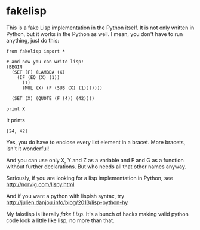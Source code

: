 fakelisp
========

This is a fake Lisp implementation in the Python itself. It is not only written in Python, but it works in the Python as well. I mean, you don't have to run anything, just do this:

    from fakelisp import *

    # and now you can write lisp!
    (BEGIN
      (SET (F) (LAMBDA (X)
        (IF (EQ (X) (1))
          (1)
          (MUL (X) (F (SUB (X) (1)))))))

      (SET (X) (QUOTE (F (4)) (42))))

    print X

It prints

    [24, 42]
    
Yes, you do have to enclose every list element in a bracet. More bracets, isn't it wonderful!

And you can use only X, Y and Z as a variable and F and G as a function without further declarations. But who needs all that other names anyway.


Seriously, if you are looking for a lisp implementation in Python, see http://norvig.com/lispy.html

And if you want a python with lispish syntax, try http://julien.danjou.info/blog/2013/lisp-python-hy

My fakelisp is literally _fake Lisp_. It's a bunch of hacks making valid python code look a little like lisp, no more than that.
